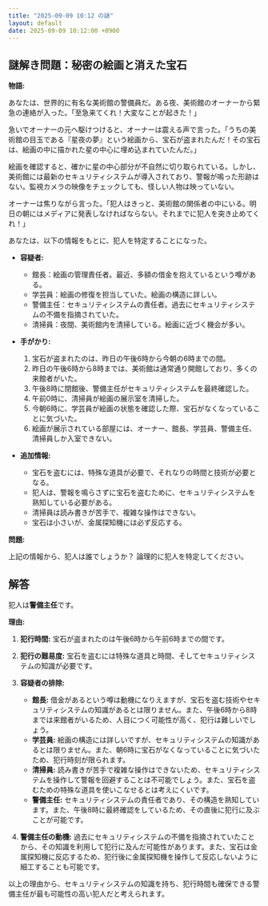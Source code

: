 ```yaml
---
title: "2025-09-09 10:12 の謎"
layout: default
date: 2025-09-09 10:12:00 +0900
---
```

## 謎解き問題：秘密の絵画と消えた宝石

**物語:**

あなたは、世界的に有名な美術館の警備員だ。ある夜、美術館のオーナーから緊急の連絡が入った。「至急来てくれ！大変なことが起きた！」

急いでオーナーの元へ駆けつけると、オーナーは震える声で言った。「うちの美術館の目玉である『星夜の夢』という絵画から、宝石が盗まれたんだ！その宝石は、絵画の中に描かれた星の中心に埋め込まれていたんだ。」

絵画を確認すると、確かに星の中心部分が不自然に切り取られている。しかし、美術館には最新のセキュリティシステムが導入されており、警報が鳴った形跡はない。監視カメラの映像をチェックしても、怪しい人物は映っていない。

オーナーは焦りながら言った。「犯人はきっと、美術館の関係者の中にいる。明日の朝にはメディアに発表しなければならない。それまでに犯人を突き止めてくれ！」

あなたは、以下の情報をもとに、犯人を特定することになった。

*   **容疑者:**
    *   館長：絵画の管理責任者。最近、多額の借金を抱えているという噂がある。
    *   学芸員：絵画の修復を担当していた。絵画の構造に詳しい。
    *   警備主任：セキュリティシステムの責任者。過去にセキュリティシステムの不備を指摘されていた。
    *   清掃員：夜間、美術館内を清掃している。絵画に近づく機会が多い。

*   **手がかり:**
    1.  宝石が盗まれたのは、昨日の午後6時から今朝の6時までの間。
    2.  昨日の午後6時から8時までは、美術館は通常通り開館しており、多くの来館者がいた。
    3.  午後8時に閉館後、警備主任がセキュリティシステムを最終確認した。
    4.  午前0時に、清掃員が絵画の展示室を清掃した。
    5.  今朝6時に、学芸員が絵画の状態を確認した際、宝石がなくなっていることに気づいた。
    6.  絵画が展示されている部屋には、オーナー、館長、学芸員、警備主任、清掃員しか入室できない。

*   **追加情報:**
    *   宝石を盗むには、特殊な道具が必要で、それなりの時間と技術が必要となる。
    *   犯人は、警報を鳴らさずに宝石を盗むために、セキュリティシステムを熟知している必要がある。
    *   清掃員は読み書きが苦手で、複雑な操作はできない。
    *   宝石は小さいが、金属探知機には必ず反応する。

**問題:**

上記の情報から、犯人は誰でしょうか？ 論理的に犯人を特定してください。

## 解答

犯人は**警備主任**です。

**理由:**

1.  **犯行時間:** 宝石が盗まれたのは午後6時から午前6時までの間です。
2.  **犯行の難易度:** 宝石を盗むには特殊な道具と時間、そしてセキュリティシステムの知識が必要です。
3.  **容疑者の排除:**
    *   **館長:** 借金があるという噂は動機になりえますが、宝石を盗む技術やセキュリティシステムの知識があるとは限りません。また、午後6時から8時までは来館者がいるため、人目につく可能性が高く、犯行は難しいでしょう。
    *   **学芸員:** 絵画の構造には詳しいですが、セキュリティシステムの知識があるとは限りません。また、朝6時に宝石がなくなっていることに気づいたため、犯行時刻が限られます。
    *   **清掃員:** 読み書きが苦手で複雑な操作はできないため、セキュリティシステムを操作して警報を回避することは不可能でしょう。また、宝石を盗むための特殊な道具を使いこなせるとは考えにくいです。
    *   **警備主任:** セキュリティシステムの責任者であり、その構造を熟知しています。また、午後8時に最終確認をしているため、その直後に犯行に及ぶことが可能です。

4.  **警備主任の動機:** 過去にセキュリティシステムの不備を指摘されていたことから、その知識を利用して犯行に及んだ可能性があります。また、宝石は金属探知機に反応するため、犯行後に金属探知機を操作して反応しないように細工することも可能です。

以上の理由から、セキュリティシステムの知識を持ち、犯行時間も確保できる警備主任が最も可能性の高い犯人だと考えられます。
